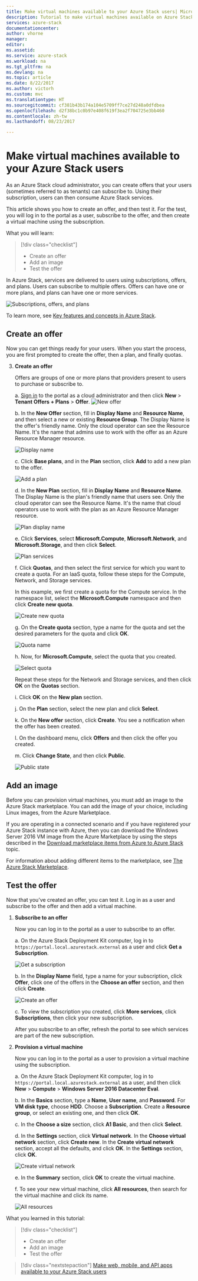 ```yaml
---
title: Make virtual machines available to your Azure Stack users| Microsoft Docs
description: Tutorial to make virtual machines available on Azure Stack
services: azure-stack
documentationcenter: 
author: vhorne
manager: 
editor: 
ms.assetid: 
ms.service: azure-stack
ms.workload: na
ms.tgt_pltfrm: na
ms.devlang: na
ms.topic: article
ms.date: 8/22/2017
ms.author: victorh
ms.custom: mvc
ms.translationtype: HT
ms.sourcegitcommit: cf381b43b174a104e5709ff7ce27d248a0dfdbea
ms.openlocfilehash: d2f38bc1c0b97e408f619f3ea2f704725e3bb460
ms.contentlocale: zh-tw
ms.lasthandoff: 08/23/2017

---
```

# <a name="make-virtual-machines-available-to-your-azure-stack-users"></a>Make virtual machines available to your Azure Stack users
As an Azure Stack cloud administrator, you can create offers that your users (sometimes referred to as tenants) can subscribe to. Using their subscription, users can then consume Azure Stack services.

This article shows you how to create an offer, and then test it. For the test, you will log in to the portal as a user, subscribe to the offer, and then create a virtual machine using the subscription.

What you will learn:

> [!div class="checklist"]
> * Create an offer
> * Add an image
> * Test the offer


In Azure Stack, services are delivered to users using subscriptions, offers, and plans. Users can subscribe to multiple offers. Offers can have one or more plans, and plans can have one or more services.

![Subscriptions, offers, and plans](media/azure-stack-key-features/image4.png)

To learn more, see [Key features and concepts in Azure Stack](azure-stack-key-features.md).

## <a name="create-an-offer"></a>Create an offer

Now you can get things ready for your users. When you start the process, you are first prompted to create the offer, then a plan, and finally quotas.

3. **Create an offer**

   Offers are groups of one or more plans that providers present to users to purchase or subscribe to.

   a. [Sign in](azure-stack-connect-azure-stack.md) to the portal as a cloud administrator and then click **New** > **Tenant Offers + Plans** > **Offer**.
   ![New offer](media/azure-stack-tutorial-tenant-vm/image01.png)

   b. In the **New Offer** section, fill in **Display Name** and **Resource Name**, and then select a new or existing **Resource Group**. The Display Name is the offer's friendly name. Only the cloud operator can see the Resource Name. It's the name that admins use to work with the offer as an Azure Resource Manager resource.

   ![Display name](media/azure-stack-tutorial-tenant-vm/image02.png)

   c. Click **Base plans**, and in the **Plan** section, click **Add** to add a new plan to the offer.

   ![Add a plan](media/azure-stack-tutorial-tenant-vm/image03.png)

   d. In the **New Plan** section, fill in **Display Name** and **Resource Name**. The Display Name is the plan's friendly name that users see. Only the cloud operator can see the Resource Name. It's the name that cloud operators use to work with the plan as an Azure Resource Manager resource.

   ![Plan display name](media/azure-stack-tutorial-tenant-vm/image04.png)

   e. Click **Services**, select **Microsoft.Compute**, **Microsoft.Network**, and **Microsoft.Storage**, and then click **Select**.

   ![Plan services](media/azure-stack-tutorial-tenant-vm/image05.png)

   f. Click **Quotas**, and then select the first service for which you want to create a quota. For an IaaS quota, follow these steps for the Compute, Network, and Storage services.

   In this example, we first create a quota for the Compute service. In the namespace list, select the **Microsoft.Compute** namespace and then click **Create new quota**.
   
   ![Create new quota](media/azure-stack-tutorial-tenant-vm/image06.png)

   g. On the **Create quota** section, type a name for the quota and set the desired parameters for the quota and click **OK**.

   ![Quota name](media/azure-stack-tutorial-tenant-vm/image07.png)

   h. Now, for **Microsoft.Compute**, select the quota that you created.

   ![Select quota](media/azure-stack-tutorial-tenant-vm/image08.png)

   Repeat these steps for the Network and Storage services, and then click **OK** on the **Quotas** section.

   i. Click **OK** on the **New plan** section.

   j. On the **Plan** section, select the new plan and click **Select**.

   k. On the **New offer** section, click **Create**. You see a notification when the offer has been created.

   l. On the dashboard menu, click **Offers** and then click the offer you created.

   m. Click **Change State**, and then click **Public**.

   ![Public state](media/azure-stack-tutorial-tenant-vm/image09.png)

## <a name="add-an-image"></a>Add an image

Before you can provision virtual machines, you must add an image to the Azure Stack marketplace. You can add the image of your choice, including Linux images, from the Azure Marketplace.

If you are operating in a connected scenario and if you have registered your Azure Stack instance with Azure, then you can download the Windows Server 2016 VM image from the Azure Marketplace by using the steps described in the [Download marketplace items from Azure to Azure Stack](azure-stack-download-azure-marketplace-item.md) topic.

For information about adding different items to the marketplace, see [The Azure Stack Marketplace](azure-stack-marketplace.md).

## <a name="test-the-offer"></a>Test the offer

Now that you’ve created an offer, you can test it. Log in as a user and subscribe to the offer and then add a virtual machine.

1. **Subscribe to an offer**

   Now you can log in to the portal as a user to subscribe to an offer.

   a. On the Azure Stack Deployment Kit computer, log in to `https://portal.local.azurestack.external` as a user and click **Get a Subscription**.

   ![Get a subscription](media/azure-stack-subscribe-plan-provision-vm/image01.png)

   b. In the **Display Name** field, type a name for your subscription, click **Offer**, click one of the offers in the **Choose an offer** section, and then click **Create**.

   ![Create an offer](media/azure-stack-subscribe-plan-provision-vm/image02.png)

   c. To view the subscription you created, click **More services**, click **Subscriptions**, then click your new subscription.  

   After you subscribe to an offer, refresh the portal to see which services are part of the new subscription.

2. **Provision a virtual machine**

   Now you can log in to the portal as a user to provision a virtual machine using the subscription. 

   a. On the Azure Stack Deployment Kit computer, log in to `https://portal.local.azurestack.external` as a user, and then click **New** > **Compute** > **Windows Server 2016 Datacenter Eval**.  

   b. In the **Basics** section, type a **Name**, **User name**, and **Password**. For **VM disk type**, choose **HDD**. Choose a **Subscription**. Create a **Resource group**, or select an existing one, and then click **OK**.  

   c. In the **Choose a size** section, click **A1 Basic**, and then click **Select**.  

   d. In the **Settings** section, click **Virtual network**. In the **Choose virtual network** section, click **Create new**. In the **Create virtual network** section, accept all the defaults, and click **OK**. In the **Settings** section, click **OK**.

   ![Create virtual network](media/azure-stack-provision-vm/image04.png)

   e. In the **Summary** section, click **OK** to create the virtual machine.  

   f. To see your new virtual machine, click **All resources**, then search for the virtual machine and click its name.

    ![All resources](media/azure-stack-provision-vm/image06.png)

What you learned in this tutorial:

> [!div class="checklist"]
> * Create an offer
> * Add an image
> * Test the offer

> [!div class="nextstepaction"]
> [Make web, mobile, and API apps available to your Azure Stack users](azure-stack-tutorial-app-service.md)
